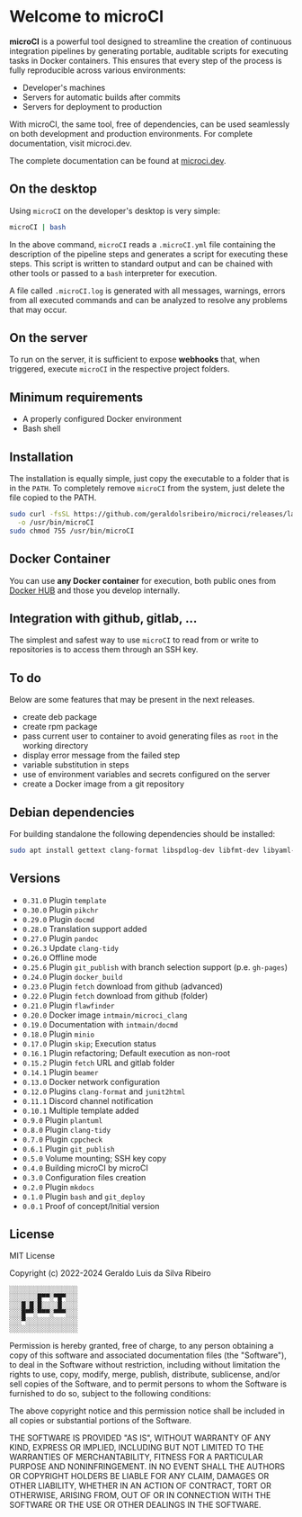 # Welcome to microCI

**microCI** is a powerful tool designed to streamline the creation of
continuous integration pipelines by generating portable, auditable scripts for
executing tasks in Docker containers. This ensures that every step of the
process is fully reproducible across various environments:

* Developer's machines
* Servers for automatic builds after commits
* Servers for deployment to production

With microCI, the same tool, free of dependencies, can be used seamlessly on
both development and production environments. For complete documentation, visit
microci.dev.

The complete documentation can be found at [microci.dev](https://microci.dev).

## On the desktop

Using `microCI` on the developer's desktop is very simple:

```bash
microCI | bash
```

In the above command, `microCI` reads a `.microCI.yml` file containing the
description of the pipeline steps and generates a script for executing these
steps. This script is written to standard output and can be chained with other
tools or passed to a `bash` interpreter for execution.

A file called `.microCI.log` is generated with all messages, warnings, errors
from all executed commands and can be analyzed to resolve any problems that may
occur.

## On the server

To run on the server, it is sufficient to expose **webhooks** that, when
triggered, execute `microCI` in the respective project folders.

## Minimum requirements

* A properly configured Docker environment
* Bash shell

## Installation

The installation is equally simple, just copy the executable to a folder that
is in the `PATH`. To completely remove `microCI` from the system, just delete
the file copied to the PATH.

```bash
sudo curl -fsSL https://github.com/geraldolsribeiro/microci/releases/latest/download/microCI \
  -o /usr/bin/microCI
sudo chmod 755 /usr/bin/microCI
```

## Docker Container

You can use **any Docker container** for execution, both public ones from
[Docker HUB](https://hub.docker.com/) and those you develop internally.

## Integration with github, gitlab, ...

The simplest and safest way to use `microCI` to read from or write to
repositories is to access them through an SSH key.

## To do

Below are some features that may be present in the next releases.

* create deb package
* create rpm package
* pass current user to container to avoid generating files as `root` in the working directory
* display error message from the failed step
* variable substitution in steps
* use of environment variables and secrets configured on the server
* create a Docker image from a git repository

## Debian dependencies

For building standalone the following dependencies should be installed:

```bash
sudo apt install gettext clang-format libspdlog-dev libfmt-dev libyaml-cpp-dev libssl-dev libcrypto++-dev
```

## Versions

* `0.31.0` Plugin `template`
* `0.30.0` Plugin `pikchr`
* `0.29.0` Plugin `docmd`
* `0.28.0` Translation support added
* `0.27.0` Plugin `pandoc`
* `0.26.3` Update `clang-tidy`
* `0.26.0` Offline mode
* `0.25.6` Plugin `git_publish` with branch selection support (p.e. `gh-pages`)
* `0.24.0` Plugin `docker_build`
* `0.23.0` Plugin `fetch` download from github (advanced)
* `0.22.0` Plugin `fetch` download from github (folder)
* `0.21.0` Plugin `flawfinder`
* `0.20.0` Docker image `intmain/microci_clang`
* `0.19.0` Documentation with `intmain/docmd`
* `0.18.0` Plugin `minio`
* `0.17.0` Plugin `skip`; Execution status
* `0.16.1` Plugin refactoring; Default execution as non-root
* `0.15.2` Plugin `fetch` URL and gitlab folder
* `0.14.1` Plugin `beamer`
* `0.13.0` Docker network configuration
* `0.12.0` Plugins `clang-format` and `junit2html`
* `0.11.1` Discord channel notification
* `0.10.1` Multiple template added
* `0.9.0` Plugin `plantuml`
* `0.8.0` Plugin `clang-tidy`
* `0.7.0` Plugin `cppcheck`
* `0.6.1` Plugin `git_publish`
* `0.5.0` Volume mounting; SSH key copy
* `0.4.0` Building microCI by microCI
* `0.3.0` Configuration files creation
* `0.2.0` Plugin `mkdocs`
* `0.1.0` Plugin `bash` and `git_deploy`
* `0.0.1` Proof of concept/Initial version

## License

MIT License

Copyright (c) 2022-2024 Geraldo Luis da Silva Ribeiro

```
░░░░░░░░░░░░░░░░░
░░░░░░░█▀▀░▀█▀░░░
░░░█░█░█░░░░█░░░░
░░░█▀▀░▀▀▀░▀▀▀░░░
░░░▀░░░░░░░░░░░░░
░░░░░░░░░░░░░░░░░
```

Permission is hereby granted, free of charge, to any person obtaining a copy
of this software and associated documentation files (the "Software"), to deal
in the Software without restriction, including without limitation the rights
to use, copy, modify, merge, publish, distribute, sublicense, and/or sell
copies of the Software, and to permit persons to whom the Software is
furnished to do so, subject to the following conditions:

The above copyright notice and this permission notice shall be included in
all copies or substantial portions of the Software.

THE SOFTWARE IS PROVIDED "AS IS", WITHOUT WARRANTY OF ANY KIND, EXPRESS OR
IMPLIED, INCLUDING BUT NOT LIMITED TO THE WARRANTIES OF MERCHANTABILITY,
FITNESS FOR A PARTICULAR PURPOSE AND NONINFRINGEMENT. IN NO EVENT SHALL THE
AUTHORS OR COPYRIGHT HOLDERS BE LIABLE FOR ANY CLAIM, DAMAGES OR OTHER
LIABILITY, WHETHER IN AN ACTION OF CONTRACT, TORT OR OTHERWISE, ARISING FROM,
OUT OF OR IN CONNECTION WITH THE SOFTWARE OR THE USE OR OTHER DEALINGS IN THE
SOFTWARE.
 
